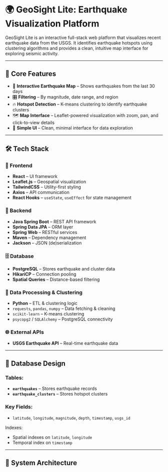 # 🌍 GeoSight Lite: Earthquake Visualization Platform

GeoSight Lite is an interactive full-stack web platform that visualizes recent earthquake data from the USGS. It identifies earthquake hotspots using clustering algorithms and provides a clean, intuitive map interface for exploring seismic activity.

---

## 🚀 Core Features

- 📍 **Interactive Earthquake Map** – Shows earthquakes from the last 30 days
- 🎛 **Filtering** – By magnitude, date range, and region
- 🔥 **Hotspot Detection** – K-means clustering to identify earthquake clusters
- 🗺 **Map Interface** – Leaflet-powered visualization with zoom, pan, and click-to-view details
- 🧼 **Simple UI** – Clean, minimal interface for data exploration

---

## 🛠️ Tech Stack

### 🔹 Frontend
- **React** – UI framework
- **Leaflet.js** – Geospatial visualization
- **TailwindCSS** – Utility-first styling
- **Axios** – API communication
- **React Hooks** – `useState`, `useEffect` for state management

### 🔸 Backend
- **Java Spring Boot** – REST API framework
- **Spring Data JPA** – ORM layer
- **Spring Web** – RESTful services
- **Maven** – Dependency management
- **Jackson** – JSON (de)serialization

### 🗄️ Database
- **PostgreSQL** – Stores earthquake and cluster data
- **HikariCP** – Connection pooling
- **Spatial Queries** – Distance-based filtering

### 🔬 Data Processing & Clustering
- **Python** – ETL & clustering logic
- `requests`, `pandas`, `numpy` – Data fetching & cleaning
- `scikit-learn` – K-means clustering
- `psycopg2` / `SQLAlchemy` – PostgreSQL connectivity

### 🌐 External APIs
- **USGS Earthquake API** – Real-time earthquake data

---

## 🧩 Database Design

### Tables:
- **`earthquakes`** – Stores earthquake records  
- **`earthquake_clusters`** – Stores hotspot clusters  

### Key Fields:
- `latitude`, `longitude`, `magnitude`, `depth`, `timestamp`, `usgs_id`

Indexes:  
- Spatial indexes on `latitude`, `longitude`  
- Temporal index on `timestamp`

---

## 🔄 System Architecture




 
 
